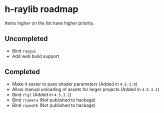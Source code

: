# h-raylib roadmap

Items higher on the list have higher priority.

## Uncompleted
- Bind `raygui`
- Add web build support

## Completed
- Make it easier to pass shader parameters (Added in `4.5.3.0`)
- Allow manual unloading of assets for larger projects (Added in `4.5.3.1`)
- Bind `rlgl` (Added in `4.5.3.2`)
- Bind `rcamera` (Not published to hackage)
- Bind `raymath` (Not published to hackage)
